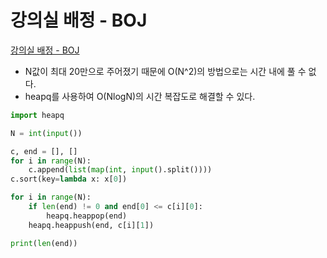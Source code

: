 # 강의실 배정 - BOJ

[강의실 배정 - BOJ](https://www.acmicpc.net/problem/11000)

- N값이 최대 20만으로 주어졌기 때문에 O(N^2)의 방법으로는 시간 내에 풀 수 없다.
- heapq를 사용하여 O(NlogN)의 시간 복잡도로 해결할 수 있다.

```py
import heapq

N = int(input())

c, end = [], []
for i in range(N):
    c.append(list(map(int, input().split())))
c.sort(key=lambda x: x[0])

for i in range(N):
    if len(end) != 0 and end[0] <= c[i][0]:
        heapq.heappop(end)
    heapq.heappush(end, c[i][1])

print(len(end))
```